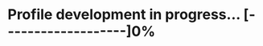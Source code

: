 <!--
### Hi there 👋
**caesarmario/caesarmario** is a ✨ _special_ ✨ repository because its `README.md` (this file) appears on your GitHub profile.
Here are some ideas to get you started: -->

# Profile development in progress... [-------------------]0%
